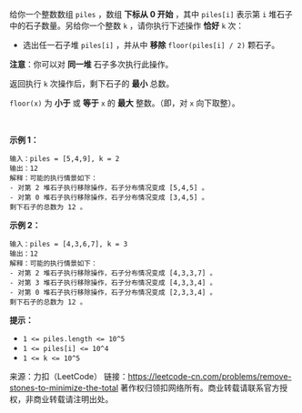 给你一个整数数组 ```piles``` ，数组 **下标从 0 开始** ，其中 ```piles[i]``` 表示第 ```i``` 堆石子中的石子数量。另给你一个整数 ```k``` ，请你执行下述操作 **恰好** ```k``` 次：

* 选出任一石子堆 ```piles[i]``` ，并从中 **移除** ```floor(piles[i] / 2)``` 颗石子。

**注意**：你可以对 **同一堆** 石子多次执行此操作。

返回执行 ```k``` 次操作后，剩下石子的 **最小** 总数。

```floor(x)``` 为 **小于** 或 **等于** ```x``` 的 **最大** 整数。（即，对 ```x``` 向下取整）。

 

**示例 1：**
```
输入：piles = [5,4,9], k = 2
输出：12
解释：可能的执行情景如下：
- 对第 2 堆石子执行移除操作，石子分布情况变成 [5,4,5] 。
- 对第 0 堆石子执行移除操作，石子分布情况变成 [3,4,5] 。
剩下石子的总数为 12 。
```
**示例 2：**
```
输入：piles = [4,3,6,7], k = 3
输出：12
解释：可能的执行情景如下：
- 对第 2 堆石子执行移除操作，石子分布情况变成 [4,3,3,7] 。
- 对第 3 堆石子执行移除操作，石子分布情况变成 [4,3,3,4] 。
- 对第 0 堆石子执行移除操作，石子分布情况变成 [2,3,3,4] 。
剩下石子的总数为 12 。
```

**提示：**

* ```1 <= piles.length <= 10^5```
* ```1 <= piles[i] <= 10^4```
* ```1 <= k <= 10^5```

来源：力扣（LeetCode）
链接：https://leetcode-cn.com/problems/remove-stones-to-minimize-the-total
著作权归领扣网络所有。商业转载请联系官方授权，非商业转载请注明出处。